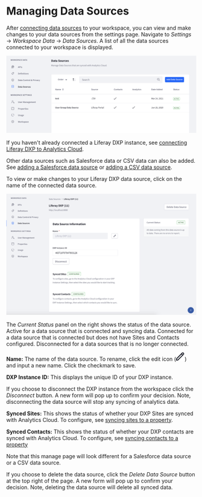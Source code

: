 # Managing Data Sources

After [connecting data sources](../connecting_data_sources.html) to your workspace, you can view and make changes to your data sources from the settings page. Navigate to *Settings* &rarr; *Workspace Data* &rarr; *Data Sources*. A list of all the data sources connected to your workspace is displayed.

![See the list of connected data sources in settings.](./managing-data-sources/images/01.png)

If you haven't already connected a Liferay DXP instance, see [connecting Liferay DXP to Analytics Cloud](../connecting-data-sources/connecting-liferay-dxp-to-analytics-cloud.md).

Other data sources such as Salesforce data or CSV data can also be added. See [adding a Salesforce data source](../connecting-data-sources/adding-a-salesforce-data-source.md) or [adding a CSV data source](../connecting-data-sources/adding-a-csv-data-source.md).

To view or make changes to your Liferay DXP data source, click on the name of the connected data source.

![Click on the data source name to open a new page.](./managing-data-sources/images/02.png)

The *Current Status* panel on the right shows the status of the data source. Active for a data source that is connected and syncing data. Connected for a data source that is connected but does not have Sites and Contacts configured. Disconnected for a data sources that is no longer connected.

**Name:** The name of the data source. To rename, click the edit icon (![Edit](../images/icon-edit.png)) and input a new name. Click the checkmark to save.

**DXP Instance ID:** This displays the unique ID of your DXP instance. 

If you choose to disconnect the DXP instance from the workspace click the *Disconnect* button. A new form will pop up to confirm your decision. Note, disconnecting the data source will stop any syncing of analytics data.

**Synced Sites:** This shows the status of whether your DXP Sites are synced with Analytics Cloud. To configure, see [syncing sites to a property](../connecting-data-sources/scoping-sites-and-individuals-using-properties.html#syncing-sites-to-a-property).

**Synced Contacts:** This shows the status of whether your DXP contacts are synced with Analytics Cloud. To configure, see [syncing contacts to a property](../connecting-data-sources/scoping-sites-and-individuals-using-properties.html#syncing-contacts-to-a-property)

Note that this manage page will look different for a Salesforce data source or a CSV data source.

If you choose to delete the data source, click the *Delete Data Source* button at the top right of the page. A new form will pop up to confirm your decision. Note, deleting the data source will delete all synced data.